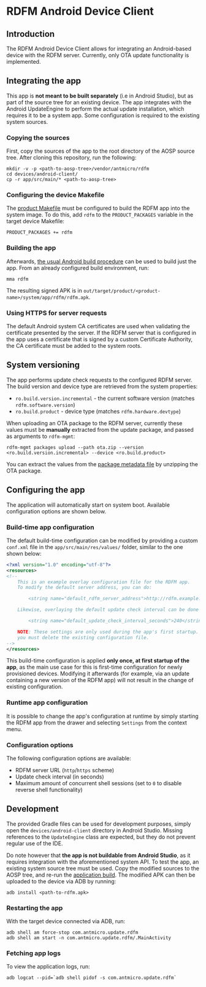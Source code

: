 # RDFM Android Device Client

## Introduction

The RDFM Android Device Client allows for integrating an Android-based device with the RDFM server.
Currently, only OTA update functionality is implemented.

## Integrating the app

This app is **not meant to be built separately** (i.e in Android Studio), but as part of the source tree for an existing device.
The app integrates with the Android UpdateEngine to perform the actual update installation, which requires it to be a system app.
Some configuration is required to the existing system sources.

### Copying the sources

First, copy the sources of the app to the root directory of the AOSP source tree.
After cloning this repository, run the following:
```
mkdir -v -p <path-to-aosp-tree>/vendor/antmicro/rdfm
cd devices/android-client/
cp -r app/src/main/* <path-to-aosp-tree>
```

### Configuring the device Makefile

The [product Makefile](https://source.android.com/docs/setup/create/new-device#build-a-product) must be configured to build the RDFM app into the system image.
To do this, add `rdfm` to the `PRODUCT_PACKAGES` variable in the target device Makefile:
```
PRODUCT_PACKAGES += rdfm
```

### Building the app

Afterwards, [the usual Android build procedure](https://source.android.com/docs/setup/build/building) can be used to build just the app.
From an already configured build environment, run:
```
mma rdfm
```
The resulting signed APK is in `out/target/product/<product-name>/system/app/rdfm/rdfm.apk`.

### Using HTTPS for server requests

The default Android system CA certificates are used when validating the certificate presented by the server.
If the RDFM server that is configured in the app uses a certificate that is signed by a custom Certificate Authority, the CA certificate must be added to the system roots.

## System versioning

The app performs update check requests to the configured RDFM server.
The build version and device type are retrieved from the system properties:
- `ro.build.version.incremental` - the current software version (matches `rdfm.software.version`)
- `ro.build.product` - device type (matches `rdfm.hardware.devtype`)

When uploading an OTA package to the RDFM server, currently these values must be **manually** extracted from the update package, and passed as arguments to `rdfm-mgmt`:
```
rdfm-mgmt packages upload --path ota.zip --version <ro.build.version.incremental> --device <ro.build.product>
```

You can extract the values from the [package metadata file](https://source.android.com/docs/core/ota/tools#ota-package-metadata) by unzipping the OTA package.

## Configuring the app

The application will automatically start on system boot.
Available configuration options are shown below.

### Build-time app configuration

The default build-time configuration can be modified by providing a custom `conf.xml` file in the `app/src/main/res/values/` folder, similar to the one shown below:

```xml
<?xml version="1.0" encoding="utf-8"?>
<resources>
<!--
    This is an example overlay configuration file for the RDFM app.
    To modify the default server address, you can do:

        <string name="default_rdfm_server_address">http://rdfm.example.local:6000/</string>

    Likewise, overlaying the default update check interval can be done similarly:

        <string name="default_update_check_interval_seconds">240</string>

    NOTE: These settings are only used during the app's first startup. To change them afterwards,
    you must delete the existing configuration file.
-->
</resources>
```

This build-time configuration is applied **only once, at first startup of the app**, as the main use case for this is first-time configuration for newly provisioned devices.
Modifying it afterwards (for example, via an update containing a new version of the RDFM app) will not result in the change of existing configuration.

### Runtime app configuration

It is possible to change the app's configuration at runtime by simply starting the RDFM app from the drawer and selecting `Settings` from the context menu.

### Configuration options

The following configuration options are available:
- RDFM server URL (`http`/`https` scheme)
- Update check interval (in seconds)
- Maximum amount of concurrent shell sessions (set to `0` to disable reverse shell functionality)

## Development

The provided Gradle files can be used for development purposes, simply open the `devices/android-client` directory in Android Studio.
Missing references to the `UpdateEngine` class are expected, but they do not prevent regular use of the IDE.

Do note however that **the app is not buildable from Android Studio**, as it requires integration with the aforementioned system API.
To test the app, an existing system source tree must be used.
Copy the modified sources to the AOSP tree, and re-run the [application build](#building-the-app).
The modified APK can then be uploaded to the device via ADB by running:
```
adb install <path-to-rdfm.apk>
```

### Restarting the app

With the target device connected via ADB, run:
```
adb shell am force-stop com.antmicro.update.rdfm
adb shell am start -n com.antmicro.update.rdfm/.MainActivity
```

### Fetching app logs

To view the application logs, run:
```
adb logcat --pid=`adb shell pidof -s com.antmicro.update.rdfm`
```
